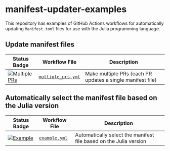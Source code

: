 # manifest-updater-examples

This repository has examples of GitHub Actions workflows for automatically
updating `Manifest.toml` files for use with the Julia programming language.

## Update manifest files

| Status Badge                                          | Workflow File                                            | Description                                                       |
| ----------------------------------------------------- | -------------------------------------------------------- | ----------------------------------------------------------------- |
| [![Multiple PRs][multiple-prs-img]][multiple-prs-url] | [`multiple_prs.yml`](.github/workflows/multiple_prs.yml) | Make multiple PRs (each PR updates a single manifest file)        |

## Automatically select the manifest file based on the Julia version

| Status Badge                                          | Workflow File                                            | Description                                                       |
| ----------------------------------------------------- | -------------------------------------------------------- | ----------------------------------------------------------------- |
| [![Example][example-img]][example-url]                | [`example.yml`](.github/workflows/example.yml)           | Automatically select the manifest file based on the Julia version |

[multiple-prs-img]: https://github.com/julia-actions/manifest-updater-examples/actions/workflows/multiple_prs.yml/badge.svg "Multiple PRs"
[multiple-prs-url]: https://github.com/julia-actions/manifest-updater-examples/actions/workflows/multiple_prs.yml

[example-img]: https://github.com/julia-actions/manifest-updater-examples/actions/workflows/example.yml/badge.svg "Example"
[example-url]: https://github.com/julia-actions/manifest-updater-examples/actions/workflows/example.yml
